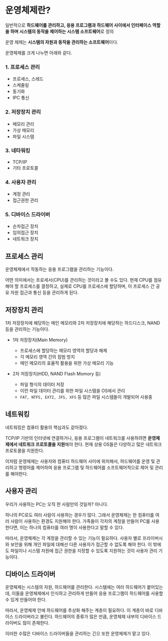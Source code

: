 # 운영체제란?

일반적으로 **하드웨어를 관리하고, 응용 프로그램과 하드웨어 사이에서 인터페이스 역할을 하며 시스템의 동작을 제어하는 시스템 소프트웨어**로 정의

운영 체제는 **시스템의 자원과 동작을 관리하는 소프트웨어**이다.

운영체제를 크게 나누면 아래와 같다.

### 1. 프로세스 관리
- 프로세스, 스레드
- 스케줄링
- 동기화
- IPC 통신

### 2. 저장장치 관리
- 메모리 관리
- 가상 메모리
- 파일 시스템

### 3. 네타워킹
- TCP/IP
- 기타 프로토콜

### 4. 사용자 관리
- 계정 관리
- 접근권한 관리

### 5. 디바이스 드라이버
- 순차접근 장치
- 임의접근 장치
- 네트워크 장치

## 프로세스 관리

운영체제에서 작동하는 응용 프로그램을 관리하는 기능이다.

어떤 의미에서는 프로세서(CPU)를 관리하는 것이라고 볼 수도 있다. 현재 CPU를 점유해야 할 프로세스를 결정하고, 실제로 CPU를 프로세스에 할당하며, 이 프로세스 간 공유 자원 접근과 통신 등을 관리하게 된다.

## 저장장치 관리

1차 저장장치에 해당하는 메인 메모리와 2차 저장장치에 해당하는 하드디스크, NAND 등을 관리하는 기능이다.

- 1차 저장장치(Main Memory)
    - 프로세스에 할당하는 메모리 영역의 할당과 해제
    - 각 메모리 영역 간의 침범 방지
    - 메인 메모리의 효율적 활용을 위한 가상 메모리 기능

- 2차 저장장치(HDD, NAND Flash Momory 등)
    - 파일 형식의 데이터 저장
    - 이런 파일 데이터 관리를 위한 파일 시스템을 OS에서 관리
    - ```FAT, NTFS, EXT2, JFS, XFS``` 등 많은 파일 시스템들이 개발되어 사용중

## 네트워킹

네트워킹은 컴퓨터 활용의 핵심과도 같아졌다.

TCP/IP 기반의 인터넷에 연결하거나, 응용 프로그램이 네트워크를 사용하려면 **운영체제에서 네트워크 프로토콜을 지원**해야 한다. 현재 상용 OS들은 다양하고 많은 네트워크 프로토콜을 지원한다.

이처럼 운영체제는 사용자와 컴퓨터 하드웨어 사이에 위치해서, 하드웨어를 운영 및 관리하고 명령어를 제어하여 응용 프로그램 및 하드웨어를 소프트웨어적으로 제어 및 관리를 해야한다.

## 사용자 관리

우리가 사용하는 PC는 오직 한 사람만의 것일까? 아니다.

하나의 PC로도 여러 사람이 사용하는 경우가 많다. 그래서 운영체제는 한 컴퓨터를 여러 사람이 사용하는 환경도 지원해야 한다. 가족들이 각자의 계정을 만들어 PC를 사용한다면, 이는 하나의 컴퓨터를 여러 명이 사용한다고 말할 수 있다.

 따라서, 운영체제는 각 계정을 관리할 수 있는 기능이 필요하다. 사용자 별로 프라이버시와 보안을 위해 개인 파일에 대해선 다른 사용자가 접근할 수 없도록 해야 한다. 이 밖에도 파일이나 시스템 자원에 접근 권한을 지정할 수 있도록 지원하는 것이 사용자 관리 기능이다.

 ## 디바이스 드라이버

 운영체제는 시스템의 자원, 하드웨어를 관리한다. 시스템에는 여러 하드웨어가 붙어있는데, 이들을 운영체제에서 인식하고 관리하게 만들어 응용 프로그램이 하드웨어를 사용할 수 있게 만들어야 한다.

 따라서, 운영체제 안에 하드웨어를 추상화 해주는 계층이 필요하다. 이 계층이 바로 디바이스 드라이버라고 불린다. 하드웨어의 종류가 많은 만큼, 운영체제 내부의 디바이스 드라이버도 많이 존재한다.

 이러한 수많은 디바이스 드라이버들을 관리하는 긴으 또한 운영체제가 맡고 있다.